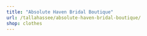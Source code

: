 ```yaml
---
title: "Absolute Haven Bridal Boutique"
url: /tallahassee/absolute-haven-bridal-boutique/
shop: clothes
---
```

